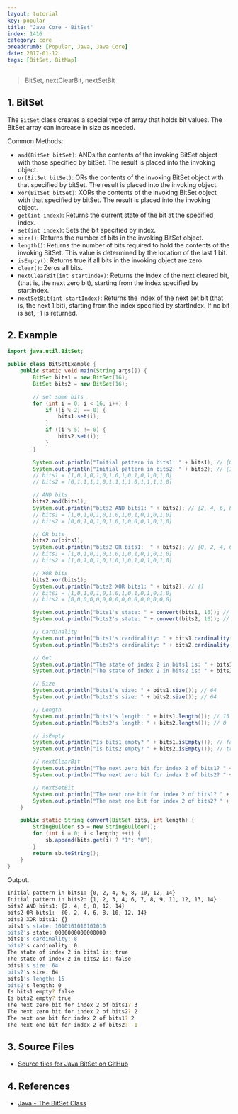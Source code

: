 ```yaml
---
layout: tutorial
key: popular
title: "Java Core - BitSet"
index: 1416
category: core
breadcrumb: [Popular, Java, Java Core]
date: 2017-01-12
tags: [BitSet, BitMap]
---
```


> BitSet, nextClearBit, nextSetBit

## 1. BitSet
The `BitSet` class creates a special type of array that holds bit values. The BitSet array can increase in size as needed.

Common Methods:
* `and(BitSet bitSet)`: ANDs the contents of the invoking BitSet object with those specified by bitSet. The result is placed into the invoking object.
* `or(BitSet bitSet)`: ORs the contents of the invoking BitSet object with that specified by bitSet. The result is placed into the invoking object.
* `xor(BitSet bitSet)`: XORs the contents of the invoking BitSet object with that specified by bitSet. The result is placed into the invoking object.
* `get(int index)`: Returns the current state of the bit at the specified index.
* `set(int index)`: Sets the bit specified by index.
* `size()`: Returns the number of bits in the invoking BitSet object.
* `length()`: Returns the number of bits required to hold the contents of the invoking BitSet. This value is determined by the location of the last 1 bit.
* `isEmpty()`: Returns true if all bits in the invoking object are zero.
* `clear()`: Zeros all bits.
* `nextClearBit(int startIndex)`: Returns the index of the next cleared bit, (that is, the next zero bit), starting from the index specified by startIndex.
* `nextSetBit(int startIndex)`: Returns the index of the next set bit (that is, the next 1 bit), starting from the index specified by startIndex. If no bit is set, -1 is returned.

## 2. Example
```java
import java.util.BitSet;

public class BitSetExample {
    public static void main(String args[]) {
        BitSet bits1 = new BitSet(16);
        BitSet bits2 = new BitSet(16);

        // set some bits
        for (int i = 0; i < 16; i++) {
            if ((i % 2) == 0) {
                bits1.set(i);
            }
            if ((i % 5) != 0) {
                bits2.set(i);
            }
        }

        System.out.println("Initial pattern in bits1: " + bits1); // {0, 2, 4, 6, 8, 10, 12, 14}
        System.out.println("Initial pattern in bits2: " + bits2); // {1, 2, 3, 4, 6, 7, 8, 9, 11, 12, 13, 14}
        // bits1 = [1,0,1,0,1,0,1,0,1,0,1,0,1,0,1,0]
        // bits2 = [0,1,1,1,1,0,1,1,1,1,0,1,1,1,1,0]

        // AND bits
        bits2.and(bits1);
        System.out.println("bits2 AND bits1: " + bits2); // {2, 4, 6, 8, 12, 14}
        // bits1 = [1,0,1,0,1,0,1,0,1,0,1,0,1,0,1,0]
        // bits2 = [0,0,1,0,1,0,1,0,1,0,0,0,1,0,1,0]

        // OR bits
        bits2.or(bits1);
        System.out.println("bits2 OR bits1:  " + bits2); // {0, 2, 4, 6, 8, 10, 12, 14}
        // bits1 = [1,0,1,0,1,0,1,0,1,0,1,0,1,0,1,0]
        // bits2 = [1,0,1,0,1,0,1,0,1,0,1,0,1,0,1,0]

        // XOR bits
        bits2.xor(bits1);
        System.out.println("bits2 XOR bits1: " + bits2); // {}
        // bits1 = [1,0,1,0,1,0,1,0,1,0,1,0,1,0,1,0]
        // bits2 = [0,0,0,0,0,0,0,0,0,0,0,0,0,0,0,0]

        System.out.println("bits1's state: " + convert(bits1, 16)); // 1010101010101010
        System.out.println("bits2's state: " + convert(bits2, 16)); // 0000000000000000

        // Cardinality
        System.out.println("bits1's cardinality: " + bits1.cardinality()); // 8
        System.out.println("bits2's cardinality: " + bits2.cardinality()); // 0

        // Get
        System.out.println("The state of index 2 in bits1 is: " + bits1.get(2)); // 8
        System.out.println("The state of index 2 in bits2 is: " + bits2.get(2)); // 8

        // Size
        System.out.println("bits1's size: " + bits1.size()); // 64
        System.out.println("bits2's size: " + bits2.size()); // 64

        // Length
        System.out.println("bits1's length: " + bits1.length()); // 15
        System.out.println("bits2's length: " + bits2.length()); // 0

        // isEmpty
        System.out.println("Is bits1 empty? " + bits1.isEmpty()); // false
        System.out.println("Is bits2 empty? " + bits2.isEmpty()); // true

        // nextClearBit
        System.out.println("The next zero bit for index 2 of bits1? " + bits1.nextClearBit(2)); // 3
        System.out.println("The next zero bit for index 2 of bits2? " + bits2.nextClearBit(2)); // 2

        // nextSetBit
        System.out.println("The next one bit for index 2 of bits1? " + bits1.nextSetBit(2)); // 2
        System.out.println("The next one bit for index 2 of bits2? " + bits2.nextSetBit(2)); // -1
    }

    public static String convert(BitSet bits, int length) {
        StringBuilder sb = new StringBuilder();
        for (int i = 0; i < length; ++i) {
            sb.append(bits.get(i) ? "1": "0");
        }
        return sb.toString();
    }
}
```
Output.
```sh
Initial pattern in bits1: {0, 2, 4, 6, 8, 10, 12, 14}
Initial pattern in bits2: {1, 2, 3, 4, 6, 7, 8, 9, 11, 12, 13, 14}
bits2 AND bits1: {2, 4, 6, 8, 12, 14}
bits2 OR bits1:  {0, 2, 4, 6, 8, 10, 12, 14}
bits2 XOR bits1: {}
bits1's state: 1010101010101010
bits2's state: 0000000000000000
bits1's cardinality: 8
bits2's cardinality: 0
The state of index 2 in bits1 is: true
The state of index 2 in bits2 is: false
bits1's size: 64
bits2's size: 64
bits1's length: 15
bits2's length: 0
Is bits1 empty? false
Is bits2 empty? true
The next zero bit for index 2 of bits1? 3
The next zero bit for index 2 of bits2? 2
The next one bit for index 2 of bits1? 2
The next one bit for index 2 of bits2? -1
```
## 3. Source Files
* [Source files for Java BitSet on GitHub](https://github.com/jojozhuang/java-programming/tree/master/java-bitset)

## 4. References
* [Java - The BitSet Class](https://www.tutorialspoint.com/java/java_bitset_class.htm)
